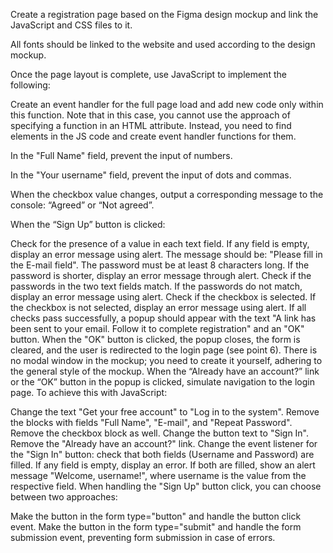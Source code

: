 Create a registration page based on the Figma design mockup and link the JavaScript and CSS files to it.

All fonts should be linked to the website and used according to the design mockup.

Once the page layout is complete, use JavaScript to implement the following:

Create an event handler for the full page load and add new code only within this function. Note that in this case, you cannot use the approach of specifying a function in an HTML attribute. Instead, you need to find elements in the JS code and create event handler functions for them.

In the "Full Name" field, prevent the input of numbers.

In the "Your username" field, prevent the input of dots and commas.

When the checkbox value changes, output a corresponding message to the console: “Agreed” or “Not agreed”.

When the “Sign Up” button is clicked:

Check for the presence of a value in each text field. If any field is empty, display an error message using alert. The message should be: "Please fill in the E-mail field".
The password must be at least 8 characters long. If the password is shorter, display an error message through alert.
Check if the passwords in the two text fields match. If the passwords do not match, display an error message using alert.
Check if the checkbox is selected. If the checkbox is not selected, display an error message using alert.
If all checks pass successfully, a popup should appear with the text "A link has been sent to your email. Follow it to complete registration" and an "OK" button. When the "OK" button is clicked, the popup closes, the form is cleared, and the user is redirected to the login page (see point 6). There is no modal window in the mockup; you need to create it yourself, adhering to the general style of the mockup.
When the “Already have an account?” link or the “OK” button in the popup is clicked, simulate navigation to the login page. To achieve this with JavaScript:

Change the text "Get your free account" to "Log in to the system".
Remove the blocks with fields "Full Name", "E-mail", and "Repeat Password".
Remove the checkbox block as well.
Change the button text to "Sign In".
Remove the "Already have an account?" link.
Change the event listener for the "Sign In" button: check that both fields (Username and Password) are filled. If any field is empty, display an error. If both are filled, show an alert message "Welcome, username!", where username is the value from the respective field.
When handling the "Sign Up" button click, you can choose between two approaches:

Make the button in the form type="button" and handle the button click event.
Make the button in the form type="submit" and handle the form submission event, preventing form submission in case of errors.
